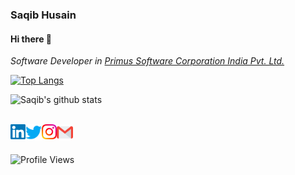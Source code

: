 ### Saqib Husain

#### Hi there 👋
<p>
  <em>
    Software Developer in <a href='solutions.primussoft.com'>Primus Software Corporation India Pvt. Ltd.</a>
  </em>  
</p>

[![Top Langs](https://github-readme-stats.vercel.app/api/top-langs/?username=husainsaqib56)](https://github.com/anuraghazra/github-readme-stats)

![Saqib's github stats](https://github-readme-stats.vercel.app/api?username=husainsaqib56&show_icons=true&hide_border=true)

<br>

  <a href="https://www.linkedin.com/in/husainsaqib56/">
    <img align="left" alt="Saqib Husain | Linkedin" width="24px" src="https://github.com/husainsaqib56/husainsaqib56/blob/master/Assets/Linkedin.svg" />
  </a>
  <a href="https://twitter.com/husainsaqib56">
    <img align="left" alt="Saqib Husain | Twitter" width="26px" src="https://github.com/husainsaqib56/husainsaqib56/blob/master/Assets/Twitter.svg" />
  </a>
  <a href="https://www.instagram.com/jerry_4_you/?hl=en">
    <img align="left" alt="Saqib Husain | Instagram" width="24px" src="https://github.com/husainsaqib56/husainsaqib56/blob/master/Assets/Instagram.svg" />
  </a>
  <a href="mailto:husainsaqib56@gmail.com">
    <img align="left" alt="Saqib Husain | Gmail" width="26px" src="https://github.com/husainsaqib56/husainsaqib56/blob/master/Assets/Gmail.svg" />
  </a>
  <br>
  <br>
  
  
  
   ![Profile Views](https://komarev.com/ghpvc/?username=husainsaqib56&color=green)
